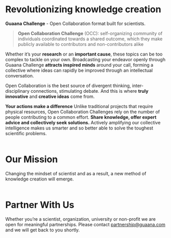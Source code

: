 # Revolutionizing knowledge creation

**Guaana Challenge** - Open Collaboration format built for scientists.

>**Open Collaboration Challenge** (OCC): self-organizing community of individuals coordinated towards a shared outcome, which they make publicly available to contributors and non-contributors alike

Whether it’s your **research** or an **important cause**, these topics can be too complex to tackle on your own. Broadcasting your endeavor openly through Guaana Challenge **attracts inspired minds** around your call, forming a collective where ideas can rapidly be improved through an intellectual conversation.

Open Collaboration is the best source of divergent thinking, inter-disciplinary connections, stimulating debate. And this is where **truly innovative** and **creative ideas** come from.


**Your actions make a difference**
Unlike traditional projects that require physical resources, Open Collaboration Challenges rely on the number of people contributing to a common effort. **Share knowledge, offer expert advice and collectively seek solutions.** Actively amplifying our collective intelligence makes us smarter and so better able to solve the toughest scientific problems.
</br></br>

# Our Mission

Changing the mindset of scientist and as a result, a new method of knowledge creation will emerge.
</br></br>

# Partner With Us

Whether you’re a scientist, organization, university or non-profit we are open for meaningful partnerships. Please contact <partnership@guaana.com> and we will get back to you shortly.
